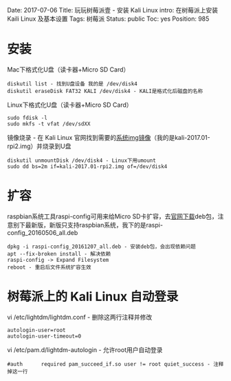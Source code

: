 Date: 2017-07-06
Title: 玩玩树莓派壹 - 安装 Kali Linux
intro: 在树莓派上安装 Kaili Linux 及基本设置
Tags: 树莓派
Status: public
Toc: yes
Position: 985

安装
=======
Mac下格式化U盘（读卡器+Micro SD Card）
```
diskutil list - 找到U盘设备 我的是 /dev/disk4
diskutil eraseDisk FAT32 KALI /dev/disk4 - KALI是格式化后磁盘的名称
```

Linux下格式化U盘（读卡器+Micro SD Card）
```
sudo fdisk -l
sudo mkfs -t vfat /dev/sdXX
```

镜像烧录 - 在 Kali Linux 官网找到需要的<a href="https://www.offensive-security.com/kali-linux-arm-images/" target="_blank">系统img镜像</a>（我的是kali-2017.01-rpi2.img）并烧录到U盘
```
diskutil unmountDisk /dev/disk4 - Linux下用umount
sudo dd bs=2m if=kali-2017.01-rpi2.img of=/dev/disk4
```

扩容
=======
raspbian系统工具raspi-config可用来给Micro SD卡扩容，去<a href="http://archive.raspberrypi.org/debian/pool/main/r/raspi-config/" target="_blank">官网下载</a>deb包，注意别下最新版，新版只支持raspbian系统，我下的是raspi-config_20160506_all.deb
```
dpkg -i raspi-config_20161207_all.deb - 安装deb包，会出现依赖问题
apt --fix-broken install - 解决依赖
raspi-config -> Expand Filesystem
reboot - 重启后文件系统扩容生效
```

树莓派上的 Kali Linux 自动登录
=======
vi /etc/lightdm/lightdm.conf - 删除这两行注释并修改
```
autologin-user=root
autologin-user-timeout=0
```

vi /etc/pam.d/lightdm-autologin - 允许root用户自动登录
```
#auth      required pam_succeed_if.so user != root quiet_success - 注释掉这一行
```
